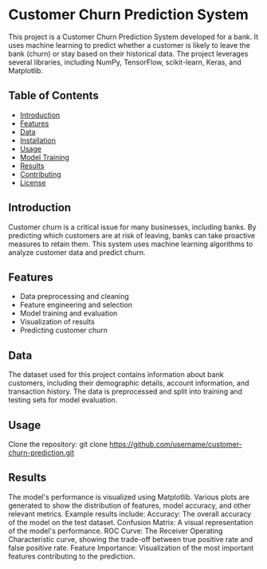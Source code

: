 # Customer Churn Prediction System

This project is a Customer Churn Prediction System developed for a bank. It uses machine learning to predict whether a customer is likely to leave the bank (churn) or stay based on their historical data. The project leverages several libraries, including NumPy, TensorFlow, scikit-learn, Keras, and Matplotlib.

## Table of Contents
- [Introduction](#introduction)
- [Features](#features)
- [Data](#data)
- [Installation](#installation)
- [Usage](#usage)
- [Model Training](#model-training)
- [Results](#results)
- [Contributing](#contributing)
- [License](#license)

## Introduction

Customer churn is a critical issue for many businesses, including banks. By predicting which customers are at risk of leaving, banks can take proactive measures to retain them. This system uses machine learning algorithms to analyze customer data and predict churn.

## Features

- Data preprocessing and cleaning
- Feature engineering and selection
- Model training and evaluation
- Visualization of results
- Predicting customer churn

## Data

The dataset used for this project contains information about bank customers, including their demographic details, account information, and transaction history. The data is preprocessed and split into training and testing sets for model evaluation.

## Usage
Clone the repository:
git clone https://github.com/username/customer-churn-prediction.git

## Results
The model's performance is visualized using Matplotlib. Various plots are generated to show the distribution of features, model accuracy, and other relevant metrics. Example results include:
Accuracy: The overall accuracy of the model on the test dataset.
Confusion Matrix: A visual representation of the model's performance.
ROC Curve: The Receiver Operating Characteristic curve, showing the trade-off between true positive rate and false positive rate.
Feature Importance: Visualization of the most important features contributing to the prediction.

